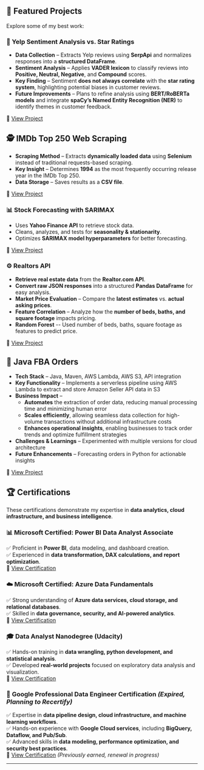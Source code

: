 

## **🌟 Featured Projects**
Explore some of my best work:

### **📝 Yelp Sentiment Analysis vs. Star Ratings**
- **Data Collection** – Extracts Yelp reviews using **SerpApi** and normalizes responses into a **structured DataFrame**.
- **Sentiment Analysis** – Applies **VADER lexicon** to classify reviews into **Positive, Neutral, Negative**, and **Compound** scores.
- **Key Finding** – Sentiment **does not always correlate** with the **star rating system**, highlighting potential biases in customer reviews.
- **Future Improvements** – Plans to refine analysis using **BERT/RoBERTa models** and integrate **spaCy’s Named Entity Recognition (NER)** to identify themes in customer feedback.

🔗 [View Project](https://github.com/Hbravence/Yelp_Reviews/tree/main)

## 🕵️ IMDb Top 250 Web Scraping  

- **Scraping Method** – Extracts **dynamically loaded data** using **Selenium** instead of traditional requests-based scraping.  
- **Key Insight** – Determines **1994** as the most frequently occurring release year in the IMDb Top 250.  
- **Data Storage** – Saves results as a **CSV file**.

🔗 [View Project](https://github.com/Hbravence/WebScrape_IMDB/tree/main)

### **📊 Stock Forecasting with SARIMAX**
- Uses **Yahoo Finance API** to retrieve stock data.
- Cleans, analyzes, and tests for **seasonality & stationarity**.
- Optimizes **SARIMAX model hyperparameters** for better forecasting.
  
🔗 [View Project](https://github.com/Hbravence/AMZN_Forecasting/blob/main)

### **⚙️ Realtors API**  
- **Retrieve real estate data** from the **Realtor.com API**.  
- **Convert raw JSON responses** into a structured **Pandas DataFrame** for easy analysis.    
- **Market Price Evaluation** – Compare the **latest estimates** vs. **actual asking prices**.  
- **Feature Correlation** – Analyze how the **number of beds, baths, and square footage** impacts pricing.
- **Random Forest** -- Used number of beds, baths, square footage as features to predict price.  
 
🔗 [View Project](https://github.com/Hbravence/Realtors_api_anaylsis/blob/main)

## 🚀 Java FBA Orders
- **Tech Stack** – Java, Maven, AWS Lambda, AWS S3, API integration  
- **Key Functionality** – Implements a serverless pipeline using AWS Lambda to extract and store Amazon Seller API data in S3  
- **Business Impact** –  
  - **Automates** the extraction of order data, reducing manual processing time and minimizing human error  
  - **Scales efficiently**, allowing seamless data collection for high-volume transactions without additional infrastructure costs  
  - **Enhances operational insights**, enabling businesses to track order trends and optimize fulfillment strategies  
- **Challenges & Learnings** – Experimented with multiple versions for cloud architecture  
- **Future Enhancements** – Forecasting orders in Python for actionable insights  

🔗 [View Project](https://github.com/Hbravence/FBA_Orders_API)

 


## 🏆 Certifications  

These certifications demonstrate my expertise in **data analytics, cloud infrastructure, and business intelligence**.

### 📊 **Microsoft Certified: Power BI Data Analyst Associate**  
✅ Proficient in **Power BI**, data modeling, and dashboard creation.  
✅ Experienced in **data transformation, DAX calculations, and report optimization**.  
🔗 [View Certification](https://learn.microsoft.com/api/credentials/share/en-us/Hunter-4438/119EEC522867D2F6?sharingId=814368B9FE402D82)  

### ☁️ **Microsoft Certified: Azure Data Fundamentals**  
✅ Strong understanding of **Azure data services, cloud storage, and relational databases**.  
✅ Skilled in **data governance, security, and AI-powered analytics**.  
🔗 [View Certification](https://learn.microsoft.com/api/credentials/share/en-us/Hunter-4438/10D8D2BE128E740?sharingId=814368B9FE402D82)  

### 🎓 **Data Analyst Nanodegree (Udacity)**  
✅ Hands-on training in **data wrangling, python development, and statistical analysis**.  
✅ Developed **real-world projects** focused on exploratory data analysis and visualization.  
🔗 [View Certification](https://www.udacity.com/certificate/e/ad57b69a-87f9-11ea-946c-0b56a632aecd)  

### 🔧 **Google Professional Data Engineer Certification** _(Expired, Planning to Recertify)_  
✅ Expertise in **data pipeline design, cloud infrastructure, and machine learning workflows**.  
✅ Hands-on experience with **Google Cloud services**, including **BigQuery, Dataflow, and Pub/Sub**.  
✅ Advanced skills in **data modeling, performance optimization, and security best practices**.  
🔗 [View Certification](https://www.credly.com/badges/6b3153dd-eea2-4aa5-a91f-69177d41f508) _(Previously earned, renewal in progress)_  




---




